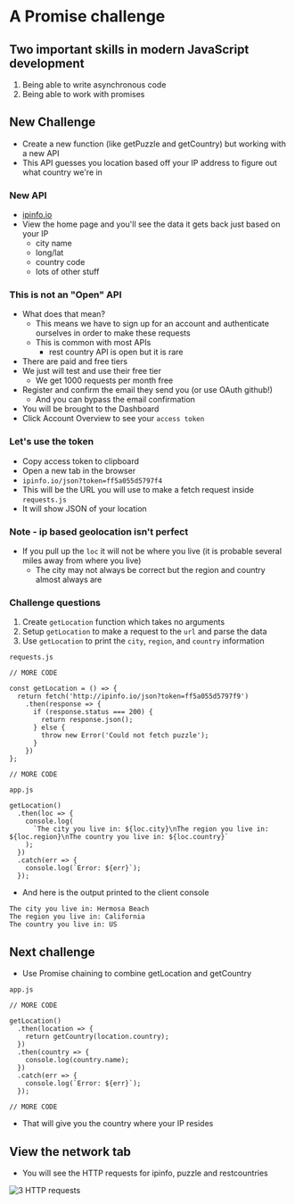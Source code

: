 # A Promise challenge
## Two important skills in modern JavaScript development
1. Being able to write asynchronous code
2. Being able to work with promises

## New Challenge
* Create a new function (like getPuzzle and getCountry) but working with a new API
* This API guesses you location based off your IP address to figure out what country we're in

### New API
* [ipinfo.io](https://ipinfo.io/)
* View the home page and you'll see the data it gets back just based on your IP
    - city name
    - long/lat
    - country code
    - lots of other stuff

### This is not an "Open" API
* What does that mean?
    - This means we have to sign up for an account and authenticate ourselves in order to make these requests
    - This is common with most APIs
        + rest country API is open but it is rare
* There are paid and free tiers
* We just will test and use their free tier
    - We get 1000 requests per month free
* Register and confirm the email they send you (or use OAuth github!)
    - And you can bypass the email confirmation
* You will be brought to the Dashboard
* Click Account Overview to see your `access token`

### Let's use the token
* Copy access token to clipboard
* Open a new tab in the browser
* `ipinfo.io/json?token=ff5a055d5797f4`
* This will be the URL you will use to make a fetch request inside `requests.js`
* It will show JSON of your location

### Note - ip based geolocation isn't perfect
* If you pull up the `loc` it will not be where you live (it is probable several miles away from where you live)
    - The city may not always be correct but the region and country almost always are

### Challenge questions
1. Create `getLocation` function which takes no arguments
2. Setup `getLocation` to make a request to the `url` and parse the data
3. Use `getLocation` to print the `city`, `region`, and `country` information

`requests.js`

```
// MORE CODE

const getLocation = () => {
  return fetch('http://ipinfo.io/json?token=ff5a055d5797f9')
    .then(response => {
      if (response.status === 200) {
        return response.json();
      } else {
        throw new Error('Could not fetch puzzle');
      }
    })
};

// MORE CODE
```

`app.js`

```
getLocation()
  .then(loc => {
    console.log(
      `The city you live in: ${loc.city}\nThe region you live in: ${loc.region}\nThe country you live in: ${loc.country}`
    );
  })
  .catch(err => {
    console.log(`Error: ${err}`);
  });
```

* And here is the output printed to the client console

```
The city you live in: Hermosa Beach
The region you live in: California
The country you live in: US
```

## Next challenge
* Use Promise chaining to combine getLocation and getCountry

`app.js`

```
// MORE CODE

getLocation()
  .then(location => {
    return getCountry(location.country);
  })
  .then(country => {
    console.log(country.name);
  })
  .catch(err => {
    console.log(`Error: ${err}`);
  });

// MORE CODE
```

* That will give you the country where your IP resides

## View the network tab
* You will see the HTTP requests for ipinfo, puzzle and restcountries

![3 HTTP requests](https://i.imgur.com/IzyMYvs.png)


